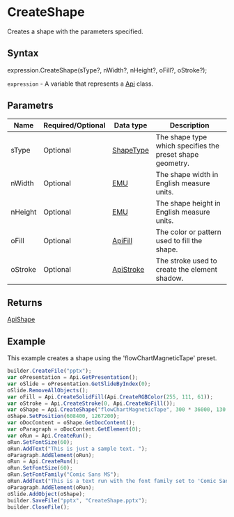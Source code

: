 # CreateShape

Creates a shape with the parameters specified.

## Syntax

expression.CreateShape(sType?, nWidth?, nHeight?, oFill?, oStroke?);

`expression` - A variable that represents a [Api](../Api.md) class.

## Parametrs

| **Name** | **Required/Optional** | **Data type** | **Description** |
| ------------- | ------------- | ------------- | ------------- |
| sType | Optional | [ShapeType](../../../Enumerations/ShapeType.md) | The shape type which specifies the preset shape geometry. |
| nWidth | Optional | [EMU](../../../Enumerations/Emu.md) | The shape width in English measure units. |
| nHeight | Optional | [EMU](../../../Enumerations/Emu.md) | The shape height in English measure units. |
| oFill | Optional | [ApiFill](../../ApiFill/ApiFill.md) | The color or pattern used to fill the shape. |
| oStroke | Optional | [ApiStroke](../../ApiStroke/ApiStroke.md) | The stroke used to create the element shadow. |

## Returns

[ApiShape](../../ApiShape/ApiShape.md)

## Example

This example creates a shape using the 'flowChartMagneticTape' preset.

```javascript
builder.CreateFile("pptx");
var oPresentation = Api.GetPresentation();
var oSlide = oPresentation.GetSlideByIndex(0);
oSlide.RemoveAllObjects();
var oFill = Api.CreateSolidFill(Api.CreateRGBColor(255, 111, 61));
var oStroke = Api.CreateStroke(0, Api.CreateNoFill());
var oShape = Api.CreateShape("flowChartMagneticTape", 300 * 36000, 130 * 36000, oFill, oStroke);
oShape.SetPosition(608400, 1267200);
var oDocContent = oShape.GetDocContent();
var oParagraph = oDocContent.GetElement(0);
var oRun = Api.CreateRun();
oRun.SetFontSize(60);
oRun.AddText("This is just a sample text. ");
oParagraph.AddElement(oRun);
oRun = Api.CreateRun();
oRun.SetFontSize(60);
oRun.SetFontFamily("Comic Sans MS");
oRun.AddText("This is a text run with the font family set to 'Comic Sans MS'.");
oParagraph.AddElement(oRun);
oSlide.AddObject(oShape);
builder.SaveFile("pptx", "CreateShape.pptx");
builder.CloseFile();
```